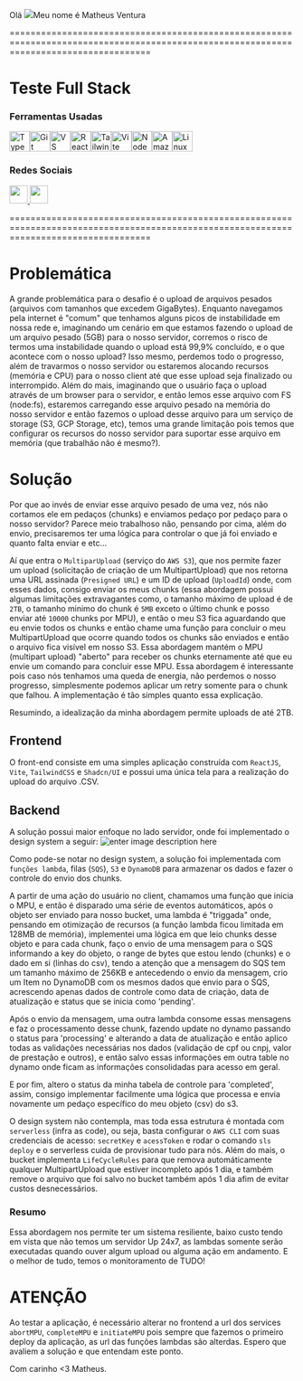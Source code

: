 
Olá ![](https://user-images.githubusercontent.com/18350557/176309783-0785949b-9127-417c-8b55-ab5a4333674e.gif)Meu nome é Matheus Ventura

=======================================================================================================================================

  

# Teste Full Stack


### Ferramentas Usadas

  

<p  align="left">

<a  href="https://www.typescriptlang.org/"  target="_blank"  rel="noreferrer"><img  src="https://raw.githubusercontent.com/danielcranney/readme-generator/main/public/icons/skills/typescript-colored.svg"  width="36"  height="36"  alt="TypeScript" /></a><a  href="https://git-scm.com/"  target="_blank"  rel="noreferrer"><img  src="https://raw.githubusercontent.com/danielcranney/readme-generator/main/public/icons/skills/git-colored.svg"  width="36"  height="36"  alt="Git" /></a><a  href="https://code.visualstudio.com/"  target="_blank"  rel="noreferrer"><img  src="https://raw.githubusercontent.com/danielcranney/readme-generator/main/public/icons/skills/visualstudiocode.svg"  width="36"  height="36"  alt="VS Code" /></a><a  href="https://reactjs.org/"  target="_blank"  rel="noreferrer"><img  src="https://raw.githubusercontent.com/danielcranney/readme-generator/main/public/icons/skills/react-colored.svg"  width="36"  height="36"  alt="React" /></a><a  href="https://tailwindcss.com/"  target="_blank"  rel="noreferrer"><img  src="https://raw.githubusercontent.com/danielcranney/readme-generator/main/public/icons/skills/tailwindcss-colored.svg"  width="36"  height="36"  alt="TailwindCSS" /></a><a  href="https://vitejs.dev/"  target="_blank"  rel="noreferrer"><img  src="https://raw.githubusercontent.com/danielcranney/readme-generator/main/public/icons/skills/vite-colored.svg"  width="36"  height="36"  alt="Vite" /></a><a  href="https://nodejs.org/en/"  target="_blank"  rel="noreferrer"><img  src="https://raw.githubusercontent.com/danielcranney/readme-generator/main/public/icons/skills/nodejs-colored.svg"  width="36"  height="36"  alt="NodeJS" /></a><a  href="https://aws.amazon.com"  target="_blank"  rel="noreferrer"><img  src="https://raw.githubusercontent.com/danielcranney/readme-generator/main/public/icons/skills/aws-colored.svg"  width="36"  height="36"  alt="Amazon Web Services" /></a><a  href="https://www.linux.org"  target="_blank"  rel="noreferrer"><img  src="https://raw.githubusercontent.com/danielcranney/readme-generator/main/public/icons/skills/linux-colored.svg"  width="36"  height="36"  alt="Linux" /></a>

</p>

  

### Redes Sociais

  

<p  align="left"> <a  href="https://www.github.com/theoti"  target="_blank"  rel="noreferrer"> <picture> <source  media="(prefers-color-scheme: dark)"  srcset="https://raw.githubusercontent.com/danielcranney/readme-generator/main/public/icons/socials/github-dark.svg" /> <source  media="(prefers-color-scheme: light)"  srcset="https://raw.githubusercontent.com/danielcranney/readme-generator/main/public/icons/socials/github.svg" /> <img  src="https://raw.githubusercontent.com/danielcranney/readme-generator/main/public/icons/socials/github.svg"  width="32"  height="32" /> </picture> </a> <a  href="https://www.linkedin.com/in/matheus-fernandes-14919118a"  target="_blank"  rel="noreferrer"> <picture> <source  media="(prefers-color-scheme: dark)"  srcset="https://raw.githubusercontent.com/danielcranney/readme-generator/main/public/icons/socials/linkedin-dark.svg" /> <source  media="(prefers-color-scheme: light)"  srcset="https://raw.githubusercontent.com/danielcranney/readme-generator/main/public/icons/socials/linkedin.svg" /> <img  src="https://raw.githubusercontent.com/danielcranney/readme-generator/main/public/icons/socials/linkedin.svg"  width="32"  height="32" /> </picture> </a></p>

=======================================================================================================================================

# Problemática

A grande problemática para o desafio é o upload de arquivos pesados (arquivos com tamanhos que excedem GigaBytes). Enquanto navegamos pela internet é "comum" que tenhamos alguns picos de instabilidade em nossa rede e, imaginando um cenário em que estamos fazendo o upload de um arquivo pesado (5GB) para o nosso servidor, corremos o risco de termos uma instabilidade quando o upload está 99,9% concluído, e o que acontece com o nosso upload? Isso mesmo, perdemos todo o progresso, além de travarmos o nosso servidor ou estaremos alocando recursos (memória e CPU) para o nosso client até que esse upload seja finalizado ou interrompido.
Além do mais, imaginando que o usuário faça o upload através de um browser para o servidor, e então lemos esse arquivo com FS (node:fs), estaremos carregando esse arquivo pesado na memória do nosso servidor e então fazemos o upload desse arquivo para um serviço de storage (S3, GCP Storage, etc), temos uma grande limitação pois temos que configurar os recursos do nosso servidor para suportar esse arquivo em memória (que trabalhão não é mesmo?).

# Solução

Por que ao invés de enviar esse arquivo pesado de uma vez, nós não cortamos ele em pedaços (chunks) e enviamos pedaço por pedaço para o nosso servidor? Parece meio trabalhoso não, pensando por cima, além do envio, precisaremos ter uma lógica para controlar o que já foi enviado e quanto falta enviar e etc...

Aí que entra o `MultiparUpload` (serviço do `AWS S3`), que nos permite fazer um upload (solicitação de criação de um MultipartUpload) que nos retorna uma URL assinada (`Presigned URL`) e um ID de upload (`UploadId`) onde, com esses dados, consigo enviar os meus chunks (essa abordagem possui algumas limitações extravagantes como, o tamanho máximo de upload é de `2TB`, o tamanho minimo do chunk é `5MB` exceto o último chunk e posso enviar até `10000` chunks por MPU), e então o meu S3 fica aguardando que eu envie todos os chunks e então chame uma função para concluir o meu MultipartUpload que ocorre quando todos os chunks são enviados e então o arquivo fica visível em nosso S3. Essa abordagem mantém o MPU (multipart upload) "aberto" para receber os chunks eternamente até que eu envie um comando para concluir esse MPU. Essa abordagem é interessante pois caso nós tenhamos uma queda de energia, não perdemos o nosso progresso, simplesmente podemos aplicar um retry somente para o chunk que falhou. A implementação é tão simples quanto essa explicação.

Resumindo, a idealização da minha abordagem permite uploads de até 2TB.

## Frontend

O front-end consiste em uma simples aplicação construída com `ReactJS`, `Vite`, `TailwindCSS` e `Shadcn/UI` e possui uma única tela para a realização do upload do arquivo .CSV.

## Backend

A solução possui maior enfoque no lado servidor, onde foi implementado o design system a seguir: 
![enter image description here](https://personaltheobucket.s3.sa-east-1.amazonaws.com/Captura+de+tela+de+2024-11-04+13-30-35.png)

Como pode-se notar no design system, a solução foi implementada com `funções lambda`, filas (`SQS`), `S3` e `DynamoDB` para armazenar os dados e fazer o controle do envio dos chunks.

A partir de uma ação do usuário no client, chamamos uma função que inicia o MPU, e então é disparado uma série de eventos automáticos, após o objeto ser enviado para nosso bucket, uma lambda é "triggada" onde, pensando em otimização de recursos (a função lambda ficou limitada em 128MB de memória), implementei uma lógica em que leio chunks desse objeto e para cada chunk, faço o envio de uma mensagem para o SQS informando a key do objeto, o range de bytes que estou lendo (chunks) e o dado em si (linhas do csv), tendo a atenção que a mensagem do SQS tem um tamanho máximo de 256KB e antecedendo o envio da mensagem, crio um Item no DynamoDB com os mesmos dados que envio para o SQS, acrescendo apenas dados de controle como data de criação, data de atualização e status que se inicia como 'pending'.

Após o envio da mensagem, uma outra lambda consome essas mensagens e faz o processamento desse chunk, fazendo update no dynamo passando o status para 'processing' e alterando a data de atualização e então aplico todas as validações necessárias nos dados (validação de cpf ou cnpj, valor de prestação e outros), e então salvo essas informações em outra table no dynamo onde ficam as informações consolidadas para acesso em geral. 

E por fim, altero o status da minha tabela de controle para 'completed', assim, consigo implementar facilmente uma lógica que processa e envia novamente um pedaço específico do meu objeto (csv) do s3. 

O design system não contempla, mas toda essa estrutura é montada com `serverless` (infra as code), ou seja, basta configurar o `AWS CLI` com suas credenciais de acesso: `secretKey` e `acessToken` e rodar o comando `sls deploy` e o serverless cuida de provisionar tudo para nós.
Além do mais, o bucket implementa `LifeCycleRules` para que remova automáticamente qualquer MultipartUpload que estiver incompleto após 1 dia, e também remove o arquivo que foi salvo no bucket também após 1 dia afim de evitar custos desnecessários.

### Resumo

Essa abordagem nos permite ter um sistema resiliente, baixo custo tendo em vista que não temos um servidor Up 24x7, as lambdas somente serão executadas quando ouver algum upload ou alguma ação em andamento. E o melhor de tudo, temos o monitoramento de TUDO!


# ATENÇÃO

Ao testar a aplicação, é necessário alterar no frontend a url dos services `abortMPU`, `completeMPU` e `initiateMPU` pois sempre que fazemos o primeiro deploy da aplicação, as url das funções lambdas são alterdas. 
Espero que avaliem a solução e que entendam este ponto.

Com carinho <3 Matheus.